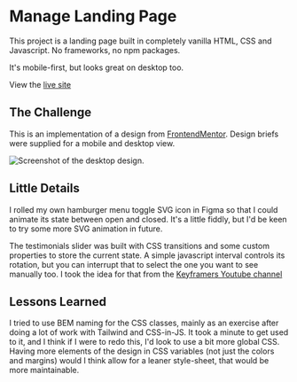 # Manage Landing Page

This project is a landing page built in completely vanilla HTML, CSS and Javascript. No frameworks, no npm packages.

It's mobile-first, but looks great on desktop too.

View the [live site](https://hungry-jepsen-landingpage.netlify.app/)

## The Challenge

This is an implementation of a design from [FrontendMentor](https://www.frontendmentor.io/challenges/manage-landing-page-SLXqC6P5). Design briefs were supplied for a mobile and desktop view.

![Screenshot of the desktop design](https://res.cloudinary.com/dz209s6jk/image/upload/v1580921397/Challenges/qkpgcsmter7tah2sjdij.jpg).

## Little Details

I rolled my own hamburger menu toggle SVG icon in Figma so that I could animate its state between open and closed. It's a little fiddly, but I'd be keen to try some more SVG animation in future.

The testimonials slider was built with CSS transitions and some custom properties to store the current state. A simple javascript interval controls its rotation, but you can interrupt that to select the one you want to see manually too. I took the idea for that from the [Keyframers Youtube channel](https://www.youtube.com/channel/UCtmYk7H-NNYLEe_LgBRYomA)

## Lessons Learned

I tried to use BEM naming for the CSS classes, mainly as an exercise after doing a lot of work with Tailwind and CSS-in-JS. It took a minute to get used to it, and I think if I were to redo this, I'd look to use a bit more global CSS. Having more elements of the design in CSS variables (not just the colors and margins) would I think allow for a leaner style-sheet, that would be more maintainable.
